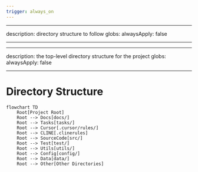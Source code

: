 ```yaml
---
trigger: always_on
---
```


---

description: directory structure to follow
globs:
alwaysApply: false

---

---

description: the top-level directory structure for the project
globs:
alwaysApply: false

---

# Directory Structure

```mermaid
flowchart TD
    Root[Project Root]
    Root --> Docs[docs/]
    Root --> Tasks[tasks/]
    Root --> Cursor[.cursor/rules/]
    Root --> CLINE[.clinerules]
    Root --> SourceCode[src/]
    Root --> Test[test/]
    Root --> Utils[utils/]
    Root --> Config[config/]
    Root --> Data[data/]
    Root --> Other[Other Directories]
```
